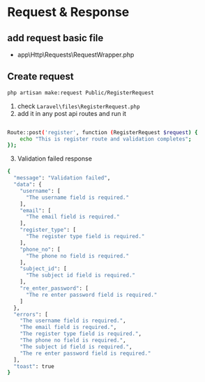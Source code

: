 # Request & Response

## add request basic file

- app\Http\Requests\RequestWrapper.php

## Create request

```bash
php artisan make:request Public/RegisterRequest
```

1. check `Laravel\files\RegisterRequest.php`
2. add it in any post api routes and run it

```bash

Route::post('register', function (RegisterRequest $request) {
    echo "This is register route and validation completes";
});
```

3. Validation failed response

```bash
{
  "message": "Validation failed",
  "data": {
    "username": [
      "The username field is required."
    ],
    "email": [
      "The email field is required."
    ],
    "register_type": [
      "The register type field is required."
    ],
    "phone_no": [
      "The phone no field is required."
    ],
    "subject_id": [
      "The subject id field is required."
    ],
    "re_enter_password": [
      "The re enter password field is required."
    ]
  },
  "errors": [
    "The username field is required.",
    "The email field is required.",
    "The register type field is required.",
    "The phone no field is required.",
    "The subject id field is required.",
    "The re enter password field is required."
  ],
  "toast": true
}
```
